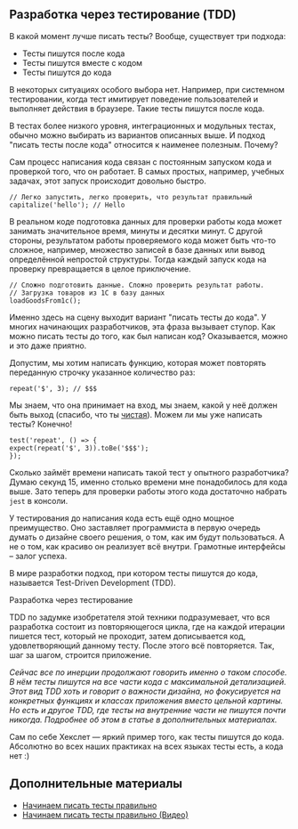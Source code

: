## Разработка через тестирование (TDD)
В какой момент лучше писать тесты? Вообще, существует три подхода:

- Тесты пишутся после кода
- Тесты пишутся вместе с кодом
- Тесты пишутся до кода

В некоторых ситуациях особого выбора нет. Например, при системном тестировании, когда тест имитирует поведение пользователей и выполняет действия в браузере. Такие тесты пишутся после кода.

В тестах более низкого уровня, интеграционных и модульных тестах, обычно можно выбирать из вариантов описанных выше. И подход "писать тесты после кода" относится к наименее полезным. Почему?

Сам процесс написания кода связан с постоянным запуском кода и проверкой того, что он работает. В самых простых, например, учебных задачах, этот запуск происходит довольно быстро.
```
// Легко запустить, легко проверить, что результат правильный
capitalize('hello'); // Hello
```
В реальном коде подготовка данных для проверки работы кода может занимать значительное время, минуты и десятки минут. С другой стороны, результатом работы проверяемого кода может быть что-то сложное, например, множество записей в базе данных или вывод определённой непростой структуры. Тогда каждый запуск кода на проверку превращается в целое приключение.
```
// Сложно подготовить данные. Сложно проверить результат работы.
// Загрузка товаров из 1C в базу данных
loadGoodsFrom1c();
```
Именно здесь на сцену выходит вариант "писать тесты до кода". У многих начинающих разработчиков, эта фраза вызывает ступор. Как можно писать тесты до того, как был написан код? Оказывается, можно и это даже приятно.

Допустим, мы хотим написать функцию, которая может повторять переданную строчку указанное количество раз:
```
repeat('$', 3); // $$$
```
Мы знаем, что она принимает на вход, мы знаем, какой у неё должен быть выход (спасибо, что ты [чистая](https://ru.wikipedia.org/wiki/%D0%A7%D0%B8%D1%81%D1%82%D0%BE%D1%82%D0%B0_%D1%84%D1%83%D0%BD%D0%BA%D1%86%D0%B8%D0%B8)). Можем ли мы уже написать тесты? Конечно!
```
test('repeat', () => {
expect(repeat('$', 3)).toBe('$$$');
});
```
Сколько займёт времени написать такой тест у опытного разработчика? Думаю секунд 15, именно столько времени мне понадобилось для кода выше. Зато теперь для проверки работы этого кода достаточно набрать `jest` в консоли.

У тестирования до написания кода есть ещё одно мощное преимущество. Оно заставляет программиста в первую очередь думать о дизайне своего решения, о том, как им будут пользоваться. А не о том, как красиво он реализует всё внутри. Грамотные интерфейсы – залог успеха.

В мире разработки подход, при котором тесты пишутся до кода, называется Test-Driven Development (TDD).

Разработка через тестирование

TDD по задумке изобретателя этой техники подразумевает, что вся разработка состоит из повторяющегося цикла, где на каждой итерации пишется тест, который не проходит, затем дописывается код, удовлетворяющий данному тесту. После этого всё повторяется. Так, шаг за шагом, строится приложение.

_Сейчас все по инерции продолжают говорить именно о таком способе. В нём тесты пишутся на все части кода с максимальной детализацией. Этот вид TDD хоть и говорит о важности дизайна, но фокусируется на конкретных функциях и классах приложения вместо цельной картины. Но есть и другое TDD, где тесты на внутренние части не пишутся почти никогда. Подробнее об этом в статье в дополнительных материалах._

Сам по себе Хекслет — яркий пример того, как тесты пишутся до кода. Абсолютно во всех наших практиках на всех языках тесты есть, а кода нет :)

## Дополнительные материалы
- [Начинаем писать тесты правильно](https://ru.hexlet.io/blog/posts/how-to-test-code)
- [Начинаем писать тесты правильно (Видео)](https://www.youtube.com/watch?v=zsz8kdi62mE)
